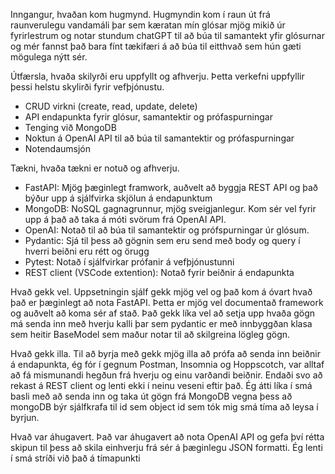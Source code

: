 Inngangur, hvaðan kom hugmynd.
Hugmyndin kom í raun út frá raunverulegu vandamáli þar sem kæratan mín glósar mjög mikið úr fyrirlestrum og notar stundum chatGPT til að búa til samantekt yfir glósurnar og mér fannst það bara fínt tækifæri á að búa til eitthvað sem hún gæti mögulega nýtt sér.

Útfærsla, hvaða skilyrði eru uppfyllt og afhverju.
Þetta verkefni uppfyllir þessi helstu skylirði fyrir vefþjónustu.
  - CRUD virkni (create, read, update, delete)
  - API endapunkta fyrir glósur, samantektir og prófaspurningar
  - Tenging við MongoDB
  - Noktun á OpenAI API til að búa til samantektir og prófaspurningar
  - Notendaumsjón

Tækni, hvaða tækni er notuð og afhverju.
 - FastAPI: Mjög þæginlegt framwork, auðvelt að byggja REST API og það býður upp á sjálfvirka skjölun á endapunktum
 - MongoDB: NoSQL gagnagrunnur, mjög sveigjanlegur. Kom sér vel fyrir upp á það að taka á móti svörum frá OpenAI API.
 - OpenAI: Notað til að búa til samantektir og prófspurningar úr glósum.
 - Pydantic: Sjá til þess að gögnin sem eru send með body og query í hverri beiðni eru rétt og örugg
 - Pytest: Notað í sjálfvirkar prófanir á vefþjónustunni
 - REST client (VSCode extention): Notað fyrir beiðnir á endapunkta

Hvað gekk vel.
Uppsetningin sjálf gekk mjög vel og það kom á óvart hvað það er þæginlegt að nota FastAPI. Þetta er mjög vel documentað framework og auðvelt að koma sér af stað. Það gekk líka vel að setja upp hvaða gögn má senda inn með hverju kalli þar sem pydantic er með innbyggðan klasa sem heitir BaseModel sem maður notar til að skilgreina lögleg gögn.

Hvað gekk illa.
Til að byrja með gekk mjög illa að prófa að senda inn beiðnir á endapunkta, ég fór í gegnum Postman, Insomnia og Hoppscotch, var alltaf að fá mismunandi hegðun frá hverju og einu varðandi beiðnir. Endaði svo að rekast á REST client og lenti ekki í neinu veseni eftir það.
Ég átti líka í smá basli með að senda inn og taka út gögn frá MongoDB vegna þess að mongoDB býr sjálfkrafa til id sem object id sem tók mig smá tíma að leysa í byrjun.

Hvað var áhugavert.
Það var áhugavert að nota OpenAI API og gefa því rétta skipun til þess að skila einhverju frá sér á þæginlegu JSON formatti. Ég lenti í smá stríði við það á tímapunkti
